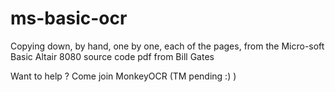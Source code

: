 # ms-basic-ocr
Copying down,
by hand,
one by one,
each of the pages,
from the Micro-soft Basic Altair 8080 source code pdf from Bill Gates

Want to help ?
Come join MonkeyOCR
(TM pending :) )
